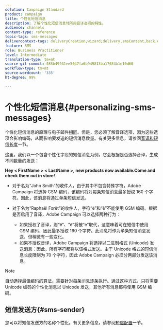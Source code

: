 ```yaml
---
solution: Campaign Standard
product: campaign
title: 个性化短信消息
description: 了解个性化短信消息时所用音译选项的特性。
audience: channels
content-type: reference
topic-tags: sms-messages
delivercontext-tags: deliveryCreation,wizard;delivery,smsContent,back;delivery,smsContent,back
feature: SMS
role: Business Practitioner
level: Intermediate
translation-type: tm+mt
source-git-commit: 088b49931ee5047fa6b949813ba17654b1e10d60
workflow-type: tm+mt
source-wordcount: '335'
ht-degree: 99%

---
```



# 个性化短信消息{#personalizing-sms-messages}

个性化短信消息的原理与电子邮件[相同](../../designing/using/personalization.md#inserting-a-personalization-field)。但是，您必须了解音译选项，因为这些选项会影响编码，从而影响要发送的短信消息数量。有关更多信息，请参阅[音译和短信长度](../../administration/using/configuring-sms-channel.md#sms-encoding--length-and-transliteration)一节。

这里，我们以一个包含个性化字段的短信消息为例，它会根据是否选择音译，生成不同数量的发送：

**Hey &lt; FirstName > &lt; LastName >, new products now available.Come and check them out in store!**

* 对于名为“John Smith”的收件人，由于其中不包含特殊字符，Adobe Campaign 将选择 GSM 编码，该编码将对每条短信消息最多授权 160 个字符。因此，该消息将通过单条短信发送。
* 对于名为“Raphaël Forêt”的收件人，字符“ë”和“ê”不能使用 GSM 编码。根据是否启用了音译，Adobe Campaign 可以选择两种行为：

   * 如果授权了音译，则“ë”、“ê”将被“e”取代，这意味着可在短信中使用 GSM 编码，因此最多授权 160 个字符。此消息将作为单条短信消息发送，但稍微有一些变化。
   * 如果不授权音译，Adobe Campaign 将选择以二进制格式 (Unicode) 发送消息：因此，所有字符都将以该格式发送。由于 Unicode 格式的短信消息长度限制为 70 个字符，因此 Adobe Campaign 必须分两部分发送该消息。

>[!NOTE]
>
>自动选择最佳编码的算法，需要针对每条消息逐条执行。通过这种方式，只将需要 Unicode 编码的个性化消息以 Unicode 发送，其他所有消息都将使用 GSM 编码。

## 短信发送方{#sms-sender}

您可以将短信发送方的名称个性化。有关更多信息，请参阅[短信配置](../../administration/using/configuring-sms-channel.md#configuring-sms-properties)一节。
